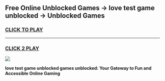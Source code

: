
## Free Online Unblocked Games → love test game unblocked → Unblocked Games
<h3>
<a href="https://premium.freeplayer.one?title=love_test_game_unblocked&ref=21F">CLICK TO PLAY</a></h3>
<hr>

<h3>
<a href="https://premium.freeplayer.one?title=love_test_game_unblocked&ref=21F">CLICK 2 PLAY</a>
  
</h3>

<a href="https://premium.freeplayer.one?title=love_test_game_unblocked&ref=21F/"><img src="https://clearcache.store/games.png"></a>


**love test game unblocked games unblocked: Your Gateway to Fun and Accessible Online Gaming**
